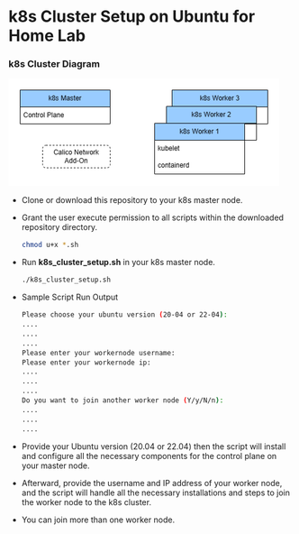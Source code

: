 # k8s Cluster Setup on Ubuntu for Home Lab

### k8s Cluster Diagram
  ![k8s_cluster_diagram](k8s_cluster_diagram.png)

- Clone or download this repository to your k8s master node.

- Grant the user execute permission to all scripts within the downloaded repository directory.
  ```bash
  chmod u+x *.sh
  ```

- Run **k8s_cluster_setup.sh** in your k8s master node.
  ```bash
  ./k8s_cluster_setup.sh
  ```

- Sample Script Run Output
  ```bash
  Please choose your ubuntu version (20-04 or 22-04):
  ....
  ....
  ....
  Please enter your workernode username:
  Please enter your workernode ip:
  ....
  ....
  ....
  Do you want to join another worker node (Y/y/N/n):
  ....
  ....
  ....
  ````
  
- Provide your Ubuntu version (20.04 or 22.04) then the script will install and configure all the necessary components for the control plane on your master node.

- Afterward, provide the username and IP address of your worker node, and the script will handle all the necessary installations and steps to join the worker node to the k8s cluster.

- You can join more than one worker node.

